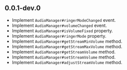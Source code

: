 ## 0.0.1-dev.0

* Implement `AudioManager#ringerModeChanged` event.
* Implement `AudioManager#volumeChanged` event.
* Implement `AudioManager#isVolumeFixed` property.
* Implement `AudioManager#ringerMode` property.
* Implement `AudioManager#getStreamMinVolume` method.
* Implement `AudioManager#getStreamMaxVolume` method.
* Implement `AudioManager#getStreamVolume` method.
* Implement `AudioManager#setStreamVolume` method.
* Implement `AudioManager#adjustStreamVolume` method.